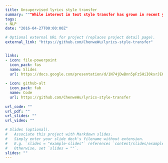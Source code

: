 ```yaml
---
title: Unsupervised lyrics style transfer
summary: """While interest in text style transfer has grown in recent years, little work has addressed its potential applications to music. In this paper, we investigate an intriguing question: what would a lyric from a Taylor Swift song look like if it were written by Drake? And what would a Drake verse look like if it were penned by Taylor Swift? This problem is challenging, as both artist have distinct styles and there is no set of parallel corpora to translate between the two. Our work uses unsupervised text style transfer to address this problem and translates each artist’s lyrics into the other’s style. We consider a variety of approaches from recent literature that combine a sequence-to-sequence autoencoder (with or without attention) with either a classifier or discriminator. We evaluate these models on fluency, content preservation, and style, and find that a simple model that uses a non-attention autoencoder and an adversarial discriminator achieves the best results."""
tags:
- NLP
date: "2016-04-27T00:00:00Z"

# Optional external URL for project (replaces project detail page).
external_link: "https://github.com/ChenweWu/lyrics-style-transfer"


links:
- icon: file-powerpoint
  icon_pack: fas
  name: Slides
  url: https://docs.google.com/presentation/d/1N74jDwBnn5pFzSHiI0ksrJE09a3h2z7FSyobjQ4gxz4/edit?usp=sharing
  
- icon: github-alt
  icon_pack: fab
  name: Code
  url: https://github.com/ChenweWu/lyrics-style-transfer
  
url_code: ""
url_pdf: ""
url_slides: ""
url_video: ""

# Slides (optional).
#   Associate this project with Markdown slides.
#   Simply enter your slide deck's filename without extension.
#   E.g. `slides = "example-slides"` references `content/slides/example-slides.md`.
#   Otherwise, set `slides = ""`.
slides: ""
---
```



